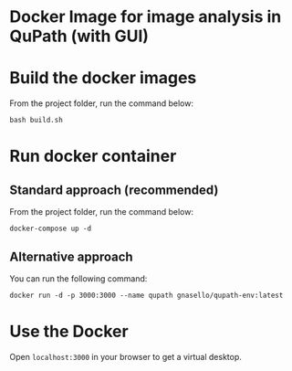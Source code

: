 # Docker Image for image analysis in QuPath (with GUI)

# Build the docker images

From the project folder, run the command below:

```bash build.sh```

# Run docker container

## Standard approach (recommended)

From the project folder, run the command below:

```docker-compose up -d```

## Alternative approach

You can run the following command:

```docker run -d -p 3000:3000 --name qupath gnasello/qupath-env:latest```

# Use the Docker

Open ```localhost:3000``` in your browser to get a virtual desktop.